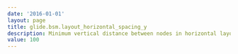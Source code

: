 ```yaml
---
date: '2016-01-01'
layout: page
title: glide.bsm.layout_horizontal_spacing_y
description: Minimum vertical distance between nodes in horizontal layout
value: 100
---
```

